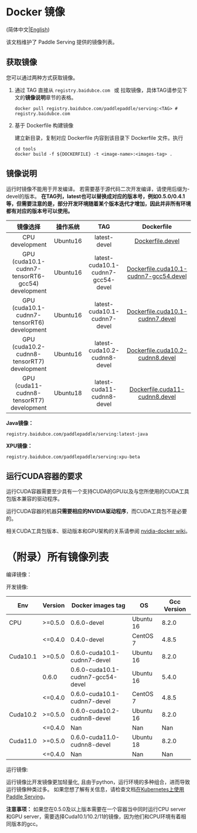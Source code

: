 # Docker 镜像

(简体中文|[English](DOCKER_IMAGES.md))

该文档维护了 Paddle Serving 提供的镜像列表。

## 获取镜像

您可以通过两种方式获取镜像。

1. 通过 TAG 直接从 `registry.baidubce.com ` 或 拉取镜像，具体TAG请参见下文的**镜像说明**章节的表格。

   ```shell
   docker pull registry.baidubce.com/paddlepaddle/serving:<TAG> # registry.baidubce.com
   ```

2. 基于 Dockerfile 构建镜像

   建立新目录，复制对应 Dockerfile 内容到该目录下 Dockerfile 文件。执行

   ```shell
   cd tools
   docker build -f ${DOCKERFILE} -t <image-name>:<images-tag> .
   ```
   


## 镜像说明

运行时镜像不能用于开发编译。
若需要基于源代码二次开发编译，请使用后缀为-devel的版本。
**在TAG列，latest也可以替换成对应的版本号，例如0.5.0/0.4.1等，但需要注意的是，部分开发环境随着某个版本迭代才增加，因此并非所有环境都有对应的版本号可以使用。**


|                         镜像选择                         |   操作系统    |             TAG              |                          Dockerfile                          |
| :----------------------------------------------------------: | :-----: | :--------------------------: | :----------------------------------------------------------: |
|                       CPU development                        | Ubuntu16 |         latest-devel         |        [Dockerfile.devel](../tools/Dockerfile.devel)         |
|              GPU (cuda10.1-cudnn7-tensorRT6-gcc54) development               | Ubuntu16 | latest-cuda10.1-cudnn7-gcc54-devel | [Dockerfile.cuda10.1-cudnn7-gcc54.devel](../tools/Dockerfile.cuda10.1-cudnn7-gcc54.devel) |
|              GPU (cuda10.1-cudnn7-tensorRT6) development               | Ubuntu16 | latest-cuda10.1-cudnn7-devel | [Dockerfile.cuda10.1-cudnn7.devel](../tools/Dockerfile.cuda10.1-cudnn7.devel) |
|              GPU (cuda10.2-cudnn8-tensorRT7) development               | Ubuntu16 | latest-cuda10.2-cudnn8-devel | [Dockerfile.cuda10.2-cudnn8.devel](../tools/Dockerfile.cuda10.2-cudnn8.devel) |
|              GPU (cuda11-cudnn8-tensorRT7) development               | Ubuntu18 | latest-cuda11-cudnn8-devel | [Dockerfile.cuda11-cudnn8.devel](../tools/Dockerfile.cuda11-cudnn8.devel) |

**Java镜像：**
```
registry.baidubce.com/paddlepaddle/serving:latest-java
```

**XPU镜像：**
```
registry.baidubce.com/paddlepaddle/serving:xpu-beta
```


## 运行CUDA容器的要求

运行CUDA容器需要至少具有一个支持CUDA的GPU以及与您所使用的CUDA工具包版本兼容的驱动程序。

运行CUDA容器的机器**只需要相应的NVIDIA驱动程序**，而CUDA工具包不是必要的。

相关CUDA工具包版本、驱动版本和GPU架构的关系请参阅 [nvidia-docker wiki](https://github.com/NVIDIA/nvidia-docker/wiki/CUDA)。

# （附录）所有镜像列表

编译镜像：

开发镜像:

| Env      | Version | Docker images tag            | OS        | Gcc Version |
|----------|---------|------------------------------|-----------|-------------|
|    CPU   | >=0.5.0 | 0.6.0-devel                 | Ubuntu 16 |  8.2.0       |
|          | <=0.4.0 | 0.4.0-devel                  | CentOS 7  | 4.8.5       |
| Cuda10.1 | >=0.5.0 | 0.6.0-cuda10.1-cudnn7-devel  | Ubuntu 16 |   8.2.0       |
|          | 0.6.0   | 0.6.0-cuda10.1-cudnn7-gcc54-devel  | Ubuntu 16 |  5.4.0 |
|          | <=0.4.0 | 0.6.0-cuda10.1-cudnn7-devel    | CentOS 7  | 4.8.5     |
| Cuda10.2 | >=0.5.0 | 0.6.0-cuda10.2-cudnn8-devel  | Ubuntu 16 |   8.2.0       |
|          | <=0.4.0 | Nan                          | Nan       | Nan         |
| Cuda11.0 | >=0.5.0 | 0.6.0-cuda11.0-cudnn8-devel | Ubuntu 18 |    8.2.0       |
|          | <=0.4.0 | Nan                          | Nan       | Nan         |

运行镜像:

运行镜像比开发镜像更加轻量化, 且由于python，运行环境的多种组合，进而导致运行镜像种类过多。 如果您想了解有关信息，请检查文档[在Kubernetes上使用Paddle Serving](PADDLE_SERVING_ON_KUBERNETES.md)。

**注意事项：** 如果您在0.5.0及以上版本需要在一个容器当中同时运行CPU server和GPU server，需要选择Cuda10.1/10.2/11的镜像，因为他们和CPU环境有着相同版本的gcc。
